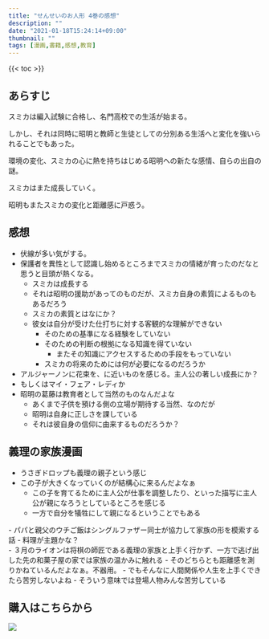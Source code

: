 ```yaml
---
title: "せんせいのお人形 4巻の感想"
description: ""
date: "2021-01-18T15:24:14+09:00"
thumbnail: ""
tags: [漫画,書籍,感想,教育]
---
```

{{< toc >}}
## あらすじ
スミカは編入試験に合格し、名門高校での生活が始まる。

しかし、それは同時に昭明と教師と生徒としての分別ある生活へと変化を強いられることでもあった。

環境の変化、スミカの心に熱を持ちはじめる昭明への新たな感情、自らの出自の謎。

スミカはまた成長していく。

昭明もまたスミカの変化と距離感に戸惑う。

## 感想
- 伏線が多い気がする。
- 保護者を異性として認識し始めるところまでスミカの情緒が育ったのだなと思うと目頭が熱くなる。
  - スミカは成長する
  - それは昭明の援助があってのものだが、スミカ自身の素質によるものもあるだろう
  - スミカの素質とはなにか？
  - 彼女は自分が受けた仕打ちに対する客観的な理解ができない
    - そのための基準になる経験をしていない
    - そのための判断の根拠になる知識を得ていない
      - またその知識にアクセスするための手段をもっていない
    - スミカの将来のためには何が必要になるのだろうか
- アルジャーノンに花束を、に近いものを感じる。主人公の著しい成長にか？
- もしくはマイ・フェア・レディか
- 昭明の葛藤は教育者として当然のものなんだよな
  - あくまで子供を預ける側の立場が期待する当然、なのだが
  - 昭明は自身に正しさを課している
  - それは彼自身の信仰に由来するものだろうか？

## 義理の家族漫画

- うさぎドロップも義理の親子という感じ
- この子が大きくなっていくのが結構心に来るんだよなぁ
  - この子を育てるために主人公が仕事を調整したり、といった描写に主人公が親になろうとしているところを感じる
  - 一方で自分を犠牲にして親になるということでもある
<div data-vc_mylinkbox_id="887698456"></div>
- パパと親父のウチご飯はシングルファザー同士が協力して家族の形を模索する話
  - 料理が主題かな？
<div data-vc_mylinkbox_id="887698332"></div>
- ３月のライオンは将棋の師匠である義理の家族と上手く行かず、一方で逃げ出した先の和菓子屋の家では家族の温かみに触れる
  - そのどちらとも距離感を測りかねているんだよなぁ。不器用。
  - でもそんなに人間関係や人生を上手くできたら苦労しないよね
    - そういう意味では登場人物みんな苦労している
<div data-vc_mylinkbox_id="887698460"></div>

## 購入はこちらから
<div data-vc_mylinkbox_id="887692548"></div>

<script language="javascript" src="//ad.jp.ap.valuecommerce.com/servlet/jsbanner?sid=3639942&pid=887698444"></script><noscript><a href="//ck.jp.ap.valuecommerce.com/servlet/referral?sid=3639942&pid=887698444" rel="nofollow"><img src="//ad.jp.ap.valuecommerce.com/servlet/gifbanner?sid=3639942&pid=887698444" border="0"></a></noscript>